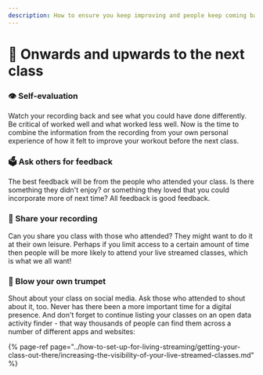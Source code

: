 ```yaml
---
description: How to ensure you keep improving and people keep coming back.
---
```


# 🚀 Onwards and upwards to the next class

### 👁 Self-evaluation

Watch your recording back and see what you could have done differently. Be critical of worked well and what worked less well. Now is the time to combine the information from the recording from your own personal experience of how it felt to improve your workout before the next class.

### 🗳 Ask others for feedback

The best feedback will be from the people who attended your class. Is there something they didn't enjoy? or something they loved that you could incorporate more of next time? All feedback is good feedback.

### 🎥 Share your recording

Can you share you class with those who attended? They might want to do it at their own leisure. Perhaps if you limit access to a certain amount of time then people will be more likely to attend your live streamed classes, which is what we all want!

### 🎺 Blow your own trumpet

Shout about your class on social media. Ask those who attended to shout about it, too. Never has there been a more important time for a digital presence. And don't forget to continue listing your classes on an open data activity finder - that way thousands of people can find them across a number of different apps and websites:

{% page-ref page="../how-to-set-up-for-living-streaming/getting-your-class-out-there/increasing-the-visibility-of-your-live-streamed-classes.md" %}

